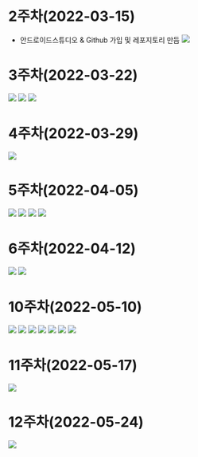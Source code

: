 # 2주차(2022-03-15)
- 안드로이드스튜디오 & Github 가입 및 레포지토리 만듬
<img width="" height="" src="./pic/2st.png"></img>

# 3주차(2022-03-22)
<img width="" height="" src="./pic/3st_app.png"></img>
<img width="" height="" src="./pic/네이버접속하기.png"></img>
<img width="" height="" src="./pic/전화걸기.png"></img>

# 4주차(2022-03-29)
<img width="" height="" src="./pic/메세지.png"></img>

# 5주차(2022-04-05)
<img width="" height="" src="./pic/소스파일1).png"></img>
<img width="" height="" src="./pic/소스파일 2).png"></img>
<img width="" height="" src="./pic/결과 파일 1).png"></img>
<img width="" height="" src="./pic/결과 파일 2).png"></img>

# 6주차(2022-04-12)
<img width="" height="" src="./pic/넓이 값.png"></img>
<img width="" height="" src="./pic/높이 값.png"></img>

# 10주차(2022-05-10)
<img width="" height="" src="./pic/메뉴화면띄우기.PNG"></img>
<img width="" height="" src="./pic/메뉴엑티비티.PNG"></img>
<img width="" height="" src="./pic/메서드호출됨.PNG"></img>
<img width="" height="" src="./pic/응답으로전달됨.PNG"></img>
<img width="" height="" src="./pic/Menu.PNG"></img>
<img width="" height="" src="./pic/Main(1).PNG"></img>
<img width="" height="" src="./pic/Main(2).PNG"></img>

# 11주차(2022-05-17)
<img width="" height="" src="./pic/웹으로 요청하기.png"></img>

# 12주차(2022-05-24)
<img width="" height="" src="./pic/영화 정보의 수.PNG"></img>



